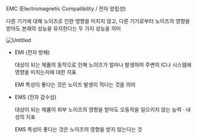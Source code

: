 EMC (Electromagnetic Compatibility / 전자 양립성)

다른 기기에 대해 노이즈로 인한 영향을 미치지 않고, 다른 기기로부터 노이즈의 영향을 받아도 본래의 성능을 유지한다는 두 가지 성능을 의미

![Untitled](https://user-images.githubusercontent.com/91246353/193204302-2368d581-f762-4565-b264-c5ad655aa575.png)

- EMI (전자 방해)
    
    대상이 되는 제품의 동작으로 인해 노이즈가 얼마나 발생하여 주변의 IC나 시스템에 영향을 미치는지에 대한 지표
    
    EMI 특성이 좋다는 것은 노이즈 발생이 적다는 것을 의미
    

- EMS (전자 감수성)
    
    대상이 되는 제품이 외부 노이즈의 영향을 받아도 오동작을 일으키지 않는 능력 · 내성의 지표
    
    EMS 특성이 좋다는 것은 노이즈의 영향을 받지 않는다는 것
